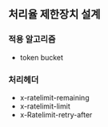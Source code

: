 ## 처리율 제한장치 설계

### 적용 알고리즘
- token bucket

### 처리헤더
- x-ratelimit-remaining
- x-ratelimit-limit
- x-Ratelimit-retry-after
